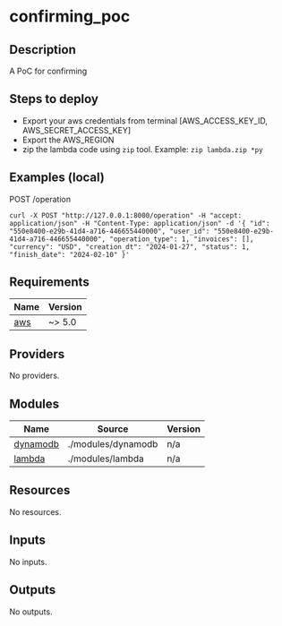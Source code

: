 # confirming_poc
## Description
A PoC for confirming

## Steps to deploy
- Export your aws credentials from terminal [AWS_ACCESS_KEY_ID, AWS_SECRET_ACCESS_KEY]
- Export the AWS_REGION
- zip the lambda code using `zip` tool. Example: `zip lambda.zip *py`
<!-- BEGIN_TF_DOCS -->

## Examples (local)
POST /operation

`curl -X POST "http://127.0.0.1:8000/operation" -H "accept: application/json" -H "Content-Type: application/json" -d '{
  "id": "550e8400-e29b-41d4-a716-446655440000",
  "user_id": "550e8400-e29b-41d4-a716-446655440000",
  "operation_type": 1,
  "invoices": [],
  "currency": "USD",
  "creation_dt": "2024-01-27",
  "status": 1,
  "finish_date": "2024-02-10"
}'`

## Requirements

| Name | Version |
|------|---------|
| <a name="requirement_aws"></a> [aws](#requirement\_aws) | ~> 5.0 |

## Providers

No providers.

## Modules

| Name | Source | Version |
|------|--------|---------|
| <a name="module_dynamodb"></a> [dynamodb](#module\_dynamodb) | ./modules/dynamodb | n/a |
| <a name="module_lambda"></a> [lambda](#module\_lambda) | ./modules/lambda | n/a |

## Resources

No resources.

## Inputs

No inputs.

## Outputs

No outputs.
<!-- END_TF_DOCS -->